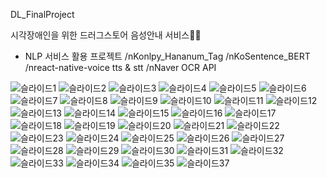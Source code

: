 DL_FinalProject

시각장애인을 위한 드러그스토어 음성안내 서비스💊💄

- NLP 서비스 활용 프로젝트 
/nKonlpy_Hananum_Tag
/nKoSentence_BERT
/nreact-native-voice tts & stt
/nNaver OCR API
 
![슬라이드1](https://user-images.githubusercontent.com/70250251/231472632-4e9dac3e-d503-4dd3-b640-737f897b6958.JPG)
![슬라이드2](https://user-images.githubusercontent.com/70250251/231472640-9fc65951-d4dd-4c4d-ae5d-17387e757565.JPG)
![슬라이드3](https://user-images.githubusercontent.com/70250251/231472642-749e3423-bf69-4e39-84e0-8b42839bd238.JPG)
![슬라이드4](https://user-images.githubusercontent.com/70250251/231472645-c43828b0-f61f-4ec9-944b-b9ee1d00944a.JPG)
![슬라이드5](https://user-images.githubusercontent.com/70250251/231472647-d6f27177-c291-4124-8478-cc5c194892d8.JPG)
![슬라이드6](https://user-images.githubusercontent.com/70250251/231472650-3238ce2a-2eeb-46f4-b64f-4f9fe40465a6.JPG)
![슬라이드7](https://user-images.githubusercontent.com/70250251/231472655-b334aa7b-50d5-427b-b0eb-4b7ac5bc8549.JPG)
![슬라이드8](https://user-images.githubusercontent.com/70250251/231472658-88297b93-b2d1-4590-88ac-9b1ffb9e1d66.JPG)
![슬라이드9](https://user-images.githubusercontent.com/70250251/231472661-f3a0155c-358f-4231-92db-f1e72ef0f599.JPG)
![슬라이드10](https://user-images.githubusercontent.com/70250251/231472666-f89ff2b4-4697-4fe2-b401-6dcbfb55e482.JPG)
![슬라이드11](https://user-images.githubusercontent.com/70250251/231472669-5656cf36-5c85-463d-baa9-9dc290fcabc9.JPG)
![슬라이드12](https://user-images.githubusercontent.com/70250251/231472673-b4f49853-bc30-49fc-a923-16fd9b26dd91.JPG)
![슬라이드13](https://user-images.githubusercontent.com/70250251/231472676-132f72d8-7dcd-4ad6-93e9-baa38d49e0c2.JPG)
![슬라이드14](https://user-images.githubusercontent.com/70250251/231472679-81ea133e-d095-45e2-adbe-3ac85232d41d.JPG)
![슬라이드15](https://user-images.githubusercontent.com/70250251/231472685-1d6e375b-3eec-45b9-9dc1-e65155c513f0.JPG)
![슬라이드16](https://user-images.githubusercontent.com/70250251/231472687-9fc8715d-f1ec-421d-998a-0a6bd06c6f60.JPG)
![슬라이드17](https://user-images.githubusercontent.com/70250251/231472694-3f1349ee-5384-4f40-8f71-0a85e4ad6b4e.JPG)
![슬라이드18](https://user-images.githubusercontent.com/70250251/231472698-554581ce-e36c-478c-857a-10235d128fc0.JPG)
![슬라이드19](https://user-images.githubusercontent.com/70250251/231472701-080f1561-0b27-40d3-8a83-0396c9880022.JPG)
![슬라이드20](https://user-images.githubusercontent.com/70250251/231472706-adcc37a6-2d16-468e-9ed4-dfdab839dca4.JPG)
![슬라이드21](https://user-images.githubusercontent.com/70250251/231472708-02ba5c5a-5596-40ce-b2a5-796cdd25c6bd.JPG)
![슬라이드22](https://user-images.githubusercontent.com/70250251/231472711-9feef779-0025-4051-9279-a70711ff7e99.JPG)
![슬라이드23](https://user-images.githubusercontent.com/70250251/231472714-2f7eb55c-82ab-406f-9f96-8f0ac43f22ff.JPG)
![슬라이드24](https://user-images.githubusercontent.com/70250251/231472717-60f05c84-8d14-4a82-bb75-2fc5b63d5026.JPG)
![슬라이드25](https://user-images.githubusercontent.com/70250251/231472722-e78a97a3-bea4-49ee-ac15-bf2ccde21938.JPG)
![슬라이드26](https://user-images.githubusercontent.com/70250251/231472726-94f58f4b-2fad-44d9-9643-4c3d32dc314f.JPG)
![슬라이드27](https://user-images.githubusercontent.com/70250251/231472730-7b3a59a6-b62d-4188-9e73-8019758fbdc0.JPG)
![슬라이드28](https://user-images.githubusercontent.com/70250251/231472732-c0262bb5-517b-4f64-9274-fd705059ef1b.JPG)
![슬라이드29](https://user-images.githubusercontent.com/70250251/231472735-e33c098c-2e03-41a3-b442-caa409dab2f6.JPG)
![슬라이드30](https://user-images.githubusercontent.com/70250251/231472736-0e8839f4-bc26-4acb-b82b-4a06494304c7.JPG)
![슬라이드31](https://user-images.githubusercontent.com/70250251/231472740-fc45750d-bc8c-4d32-89da-f5f7aa92374e.JPG)
![슬라이드32](https://user-images.githubusercontent.com/70250251/231472743-0aaf62b9-32e7-4d42-a843-17776b3a1d78.JPG)
![슬라이드33](https://user-images.githubusercontent.com/70250251/231472746-73336aad-1bff-4f24-ad9d-c5d6215a71fd.JPG)
![슬라이드34](https://user-images.githubusercontent.com/70250251/231472750-16ee2d60-8012-422a-98da-6a9d9d08b65d.JPG)
![슬라이드35](https://user-images.githubusercontent.com/70250251/231472752-d831bcb4-6580-4245-a796-a8eb9daacd21.JPG)
![슬라이드37](https://user-images.githubusercontent.com/70250251/231472755-758cccdc-2db8-49eb-b5c0-7073dbd9342c.JPG)
